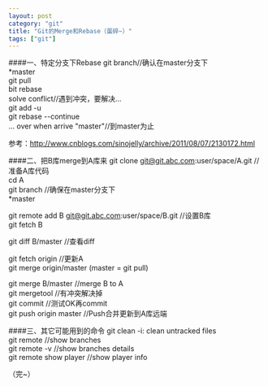 ```yaml
---
layout: post
category: "git"
title: "Git的Merge和Rebase（蛋碎~）"
tags: ["git"]
---
```

####一、特定分支下Rebase
git branch//确认在master分支下  
*master  
git pull  
bit rebase  
solve conflict//遇到冲突，要解决...  
git add -u  
git rebase --continue  
...
over when arrive "master"//到master为止  

参考：http://www.cnblogs.com/sinojelly/archive/2011/08/07/2130172.html  

####二、把B库merge到A库来
git clone git@git.abc.com:user/space/A.git //准备A库代码  
cd A  
git branch //确保在master分支下  
*master  


git remote add B git@git.abc.com:user/space/B.git //设置B库  
git fetch B  

git diff B/master //查看diff  

git fetch origin //更新A  
git merge origin/master (master = git pull)  


git merge B/master  //merge B to A  
git mergetool //有冲突解决掉  
git commit  //测试OK再commit  
git push origin master //Push合并更新到A库远端  

####三、其它可能用到的命令
git clean -i: clean untracked files  
git remote //show branches  
git remote -v //show branches details  
git remote show player //show player info  

（完~）
